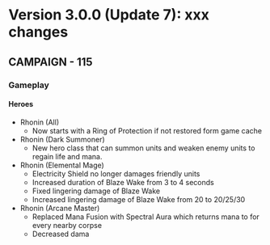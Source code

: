 # Version 3.0.0 (Update 7): xxx changes

## CAMPAIGN - 115
### Gameplay
#### Heroes
- Rhonin (All)
    - Now starts with a Ring of Protection if not restored form game cache
- Rhonin (Dark Summoner)
    - New hero class that can summon units and weaken enemy units to regain life and mana.
- Rhonin (Elemental Mage)
    - Electricity Shield no longer damages friendly units
    - Increased duration of Blaze Wake from 3 to 4 seconds
    - Fixed lingering damage of Blaze Wake
    - Increased lingering damage of Blaze Wake from 20 to 20/25/30
- Rhonin (Arcane Master)
    - Replaced Mana Fusion with Spectral Aura which returns mana to for every nearby corpse
    - Decreased dama
